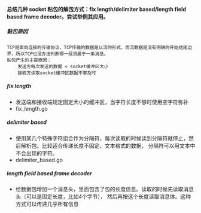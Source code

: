 ####  总结几种 socket 粘包的解包方式：fix length/delimiter based/length field based frame decoder。尝试举例其应用。

##### 黏包原因
```
TCP是面向连接的传输协议，TCP传输的数据是以流的形式，而流数据是没有明确的开始结尾边界，所以TCP也没办法判断哪一段流属于一条消息。
粘包产生的主要原因：
    发送方每次发送的数据 < socket缓冲区大小
    接收方读取socket缓冲区数据不够及时

```
##### fix length
 - 发送端和接收端规定固定大小的缓冲区，当字符长度不够时使用空字符弥补
 - fix_length.go

##### delimiter based
 - 使用某几个特殊字符组合作为分隔符，每次读取的时候读到分隔符就停止，然后解析包。比较适合传递长度不固定、文本格式的数据， 分隔符可以用文本中不会出现的字符。
 - delimiter_based.go

##### length field based frame decoder
 - 给数据包增加一个消息头，里面包含了包的长度信息。读取的时候先读取消息头（可以是固定长度，比如4个字节）， 然后再按这个长度读取消息体。这种方式可以传递几乎所有信息